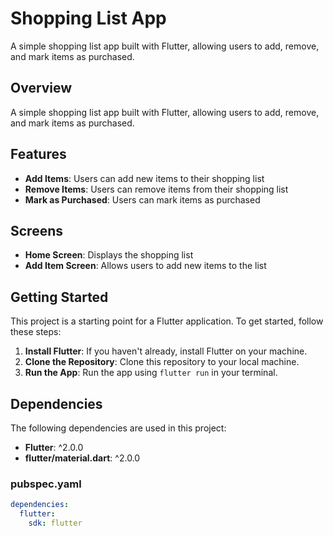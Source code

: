 # Shopping List App

A simple shopping list app built with Flutter, allowing users to add, remove, and mark items as purchased.

## Overview

A simple shopping list app built with Flutter, allowing users to add, remove, and mark items as purchased.

## Features

* **Add Items**: Users can add new items to their shopping list
* **Remove Items**: Users can remove items from their shopping list
* **Mark as Purchased**: Users can mark items as purchased

## Screens

* **Home Screen**: Displays the shopping list
* **Add Item Screen**: Allows users to add new items to the list

## Getting Started

This project is a starting point for a Flutter application. To get started, follow these steps:

1. **Install Flutter**: If you haven't already, install Flutter on your machine.
2. **Clone the Repository**: Clone this repository to your local machine.
3. **Run the App**: Run the app using `flutter run` in your terminal.

## Dependencies

The following dependencies are used in this project:

* **Flutter**: ^2.0.0
* **flutter/material.dart**: ^2.0.0

### pubspec.yaml

```yml
dependencies:
  flutter:
    sdk: flutter
